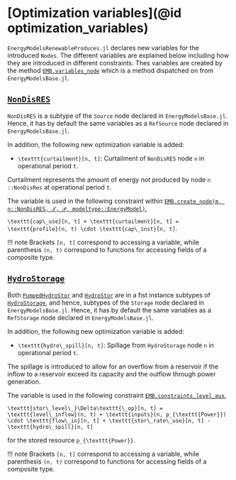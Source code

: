 # [Optimization variables](@id optimization_variables)

`EnergyModelsRenewableProduces.jl` declares new variables for the introduced `Nodes`.
The different variables are explained below including how they are introduced in different constraints.
Thes variables are created by the method [`EMB.variables_node`](@ref) which is a method dispatched on from `EnergyModelsBase.jl`.

## [`NonDisRES`](@ref)

`NonDisRES` is a subtype of the `Source` node declared in `EnergyModelsBase.jl`.
Hence, it has by default the same variables as a `RefSource` node declared in `EnergyModelsBase.jl`.

In addition, the following new optimization variable is added:

* ``\texttt{curtailment}[n, t]``: Curtailment of `NonDisRES` node ``n`` in operational period ``t``.

Curtailment represents the amount of energy *not* produced by node ``n`` `::NonDisRes` at operational period ``t``.

The variable is used in the following constraint within [`EMB.create_node(m, n::NonDisRES, 𝒯, 𝒫, modeltype::EnergyModel)`](@ref),

  ``\texttt{cap\_use}[n, t] + \texttt{curtailment}[n, t] = \texttt{profile}(n, t) \cdot \texttt{cap\_inst}[n, t]``.

!!! note
    Brackets ``[n, t]`` correspond to accessing a variable, while parenthesis ``(n, t)`` correspond to functions for accessing fields of a composite type.

## [`HydroStorage`](@ref)

Both [`PumpedHydroStor`](@ref) and [`HydroStor`](@ref) are in a fist instance subtypes of [`HydroStorage`](@ref), and hence, subtypes of the `Storage` node declared in `EnergyModelsBase.jl`.
Hence, it has by default the same variables as a `RefStorage` node declared in `EnergyModelsBase.jl`.

In addition, the following new optimization variable is added:

* ``\texttt{hydro\_spill}[n, t]``: Spillage from `HydroStorage` node ``n`` in operational period ``t``.

The spillage is introduced to allow for an overflow from a reservoir if the inflow to a reservoir exceed its capacity and the outflow through power generation.

The variable is used in the following constraint [`EMB.constraints_level_aux`](@ref),

  ``\texttt{stor\_level\_}\Delta\texttt{\_op}[n, t] = \texttt{level\_inflow}(n, t) + \texttt{inputs}(n, p_{\texttt{Power}}) \cdot \texttt{flow\_in}[n, t] + \texttt{stor\_rate\_use}[n, t] - \texttt{hydro\_spill}[n, t]``

for the stored resource ``p_{\texttt{Power}}``.

!!! note
    Brackets ``[n, t]`` correspond to accessing a variable, while parenthesis ``(n, t)`` correspond to functions for accessing fields of a composite type.
